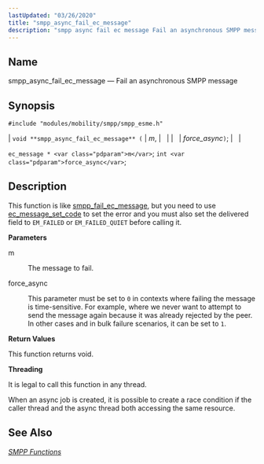 ```yaml
---
lastUpdated: "03/26/2020"
title: "smpp_async_fail_ec_message"
description: "smpp async fail ec message Fail an asynchronous SMPP message void smpp async fail ec message m force async ec message m int force async This function is like smpp fail ec message but you need to use ec message set code to set the error and you must also..."
---
```


<a name="apis.smpp_async_fail_ec_message"></a> 
## Name

smpp_async_fail_ec_message — Fail an asynchronous SMPP message

## Synopsis

`#include "modules/mobility/smpp/smpp_esme.h"`

| `void **smpp_async_fail_ec_message** (` | <var class="pdparam">m</var>, |   |
|   | <var class="pdparam">force_async</var>`)`; |   |

`ec_message * <var class="pdparam">m</var>`;
`int <var class="pdparam">force_async</var>`;<a name="idp61180400"></a> 
## Description

This function is like [smpp_fail_ec_message](/momentum/3/3-api/apis-smpp-fail-ec-message), but you need to use [ec_message_set_code](/momentum/3/3-api/apis-ec-message-set-code) to set the error and you must also set the delivered field to `EM_FAILED` or `EM_FAILED_QUIET` before calling it.

**<a name="idp61183744"></a> Parameters**

<dl class="variablelist">

<dt>m</dt>

<dd>

The message to fail.

</dd>

<dt>force_async</dt>

<dd>

This parameter must be set to `0` in contexts where failing the message is time-sensitive. For example, where we never want to attempt to send the message again because it was already rejected by the peer. In other cases and in bulk failure scenarios, it can be set to `1`.

</dd>

</dl>

**<a name="idp61189488"></a> Return Values**

This function returns void.

**<a name="idp61190400"></a> Threading**

It is legal to call this function in any thread.

When an async job is created, it is possible to create a race condition if the caller thread and the async thread both accessing the same resource.

<a name="idp61192112"></a> 
## See Also

[*SMPP Functions*](/momentum/3/3-api/smpp)